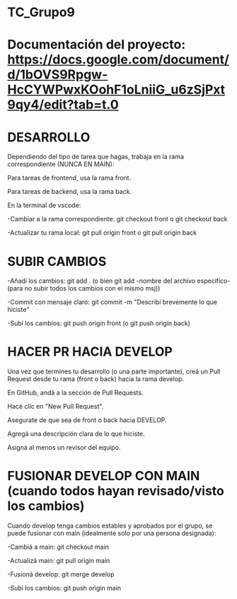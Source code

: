 # TC_Grupo9
# Documentación del proyecto: https://docs.google.com/document/d/1bOVS9Rpgw-HcCYWPwxKOohF1oLniiG_u6zSjPxt9qy4/edit?tab=t.0
# DESARROLLO
Dependiendo del tipo de tarea que hagas, trabaja en la rama correspondiente (NUNCA EN MAIN):

Para tareas de frontend, usa la rama front.

Para tareas de backend, usa la rama back.

En la terminal de vscode: 

-Cambiar a la rama correspondiente: git checkout front  o git checkout back

-Actualizar tu rama local: git pull origin front  o git pull origin back

# SUBIR CAMBIOS
-Añadí los cambios: git add . (o bien git add -nombre del archivo especifico- (para no subir todos los cambios con el mismo msj))

-Commit con mensaje claro: git commit -m "Describí brevemente lo que hiciste"

-Subí los cambios: git push origin front      (o git push origin back)

# HACER PR HACIA DEVELOP
Una vez que termines tu desarrollo (o una parte importante), creá un Pull Request desde tu rama (front o back) hacia la rama develop.

En GitHub, andá a la sección de Pull Requests.

Hacé clic en "New Pull Request".

Asegurate de que sea de front o back hacia DEVELOP.

Agregá una descripción clara de lo que hiciste.

Asigná al menos un revisor del equipo.

# FUSIONAR DEVELOP CON MAIN (cuando todos hayan revisado/visto los cambios)
Cuando develop tenga cambios estables y aprobados por el grupo, se puede fusionar con main (idealmente solo por una persona designada):

-Cambiá a main: git checkout main

-Actualizá main: git pull origin main

-Fusioná develop: git merge develop

-Subí los cambios: git push origin main


